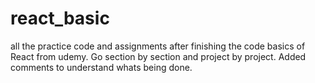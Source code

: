 # react_basic
all the practice code and assignments after finishing the code basics of React from udemy.
Go section by section and project by project.
Added comments to understand whats being done.
